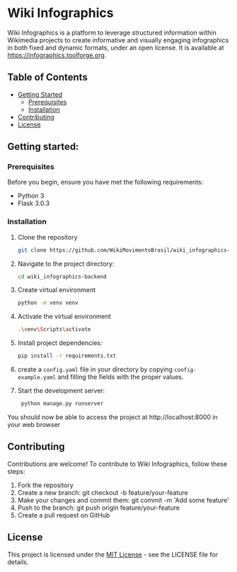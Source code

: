 # Wiki Infographics
Wiki Infographics is a platform to leverage structured information within Wikimedia projects to create informative and visually engaging infographics in both fixed and dynamic formats, under an open license. It is available at https://infographics.toolforge.org.

## Table of Contents

- [Getting Started](#getting-started)
    - [Prerequisites](#prerequisites)
    - [Installation](#installation)
- [Contributing](#contributing)
- [License](#license)

## Getting started:
### Prerequisites

Before you begin, ensure you have met the following requirements:

- Python 3
- Flask 3.0.3

### Installation

1. Clone the repository

   ```bash
   git clone https://github.com/WikiMovimentoBrasil/wiki_infographics-backend.git

2. Navigate to the project directory:
   ```bash
   cd wiki_infographics-backend

2. Create virtual environment
   ```bash
   python -m venv venv
   
4. Activate the virtual environment
   ```bash
   .\venv\Scripts\activate

5. Install project dependencies:
   ```bash
   pip install -r requirements.txt

6. create a `config.yaml` file in your directory by copying `config-example.yaml` and filling the fields with the proper values.

7. Start the development server:
   ```bash
    python manage.py runserver

You should now be able to access the project at http://localhost:8000 in your web browser

## Contributing
Contributions are welcome! To contribute to Wiki Infographics, follow these steps:

1. Fork the repository
2. Create a new branch: git checkout -b feature/your-feature
3. Make your changes and commit them: git commit -m 'Add some feature'
4. Push to the branch: git push origin feature/your-feature
5. Create a pull request on GitHub

## License
This project is licensed under the [MIT License](https://opensource.org/license/mit) - see the LICENSE file for details.
